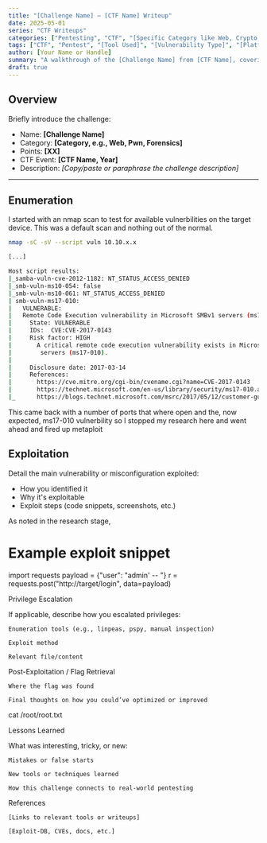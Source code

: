 ```yaml
---
title: "[Challenge Name] – [CTF Name] Writeup"
date: 2025-05-01
series: "CTF Writeups"
categories: ["Pentesting", "CTF", "[Specific Category like Web, Crypto, Pwn, etc.]"]
tags: ["CTF", "Pentest", "[Tool Used]", "[Vulnerability Type]", "[Platform if relevant]"]
author: [Your Name or Handle]
summary: "A walkthrough of the [Challenge Name] from [CTF Name], covering the approach, tools, and exploitation steps."
draft: true
---
```


## Overview

Briefly introduce the challenge:
- Name: **[Challenge Name]**
- Category: **[Category, e.g., Web, Pwn, Forensics]**
- Points: **[XX]**
- CTF Event: **[CTF Name, Year]**
- Description: *[Copy/paste or paraphrase the challenge description]*

---

## Enumeration

I started with an nmap scan to test for available vulnerbilities on the target device.  This was a default scan and nothing out of the normal.

```bash
nmap -sC -sV --script vuln 10.10.x.x

[...]

Host script results:
|_samba-vuln-cve-2012-1182: NT_STATUS_ACCESS_DENIED
|_smb-vuln-ms10-054: false
|_smb-vuln-ms10-061: NT_STATUS_ACCESS_DENIED
| smb-vuln-ms17-010:
|   VULNERABLE:
|   Remote Code Execution vulnerability in Microsoft SMBv1 servers (ms17-010)
|     State: VULNERABLE
|     IDs:  CVE:CVE-2017-0143
|     Risk factor: HIGH
|       A critical remote code execution vulnerability exists in Microsoft SMBv1
|        servers (ms17-010).
|
|     Disclosure date: 2017-03-14
|     References:
|       https://cve.mitre.org/cgi-bin/cvename.cgi?name=CVE-2017-0143
|       https://technet.microsoft.com/en-us/library/security/ms17-010.aspx
|_      https://blogs.technet.microsoft.com/msrc/2017/05/12/customer-guidance-for-wannacrypt-attacks/
```

This came back with a number of ports that where open and the, now expected, ms17-010 vulnerbility so I stopped my research here and went ahead and fired up metaploit

## Exploitation

Detail the main vulnerability or misconfiguration exploited:

* How you identified it
* Why it's exploitable
* Exploit steps (code snippets, screenshots, etc.)

As noted in the research stage,

# Example exploit snippet
import requests
payload = {"user": "admin' -- "}
r = requests.post("http://target/login", data=payload)

Privilege Escalation

If applicable, describe how you escalated privileges:

    Enumeration tools (e.g., linpeas, pspy, manual inspection)

    Exploit method

    Relevant file/content

Post-Exploitation / Flag Retrieval

    Where the flag was found

    Final thoughts on how you could’ve optimized or improved

cat /root/root.txt

Lessons Learned

What was interesting, tricky, or new:

    Mistakes or false starts

    New tools or techniques learned

    How this challenge connects to real-world pentesting

References

    [Links to relevant tools or writeups]

    [Exploit-DB, CVEs, docs, etc.]
